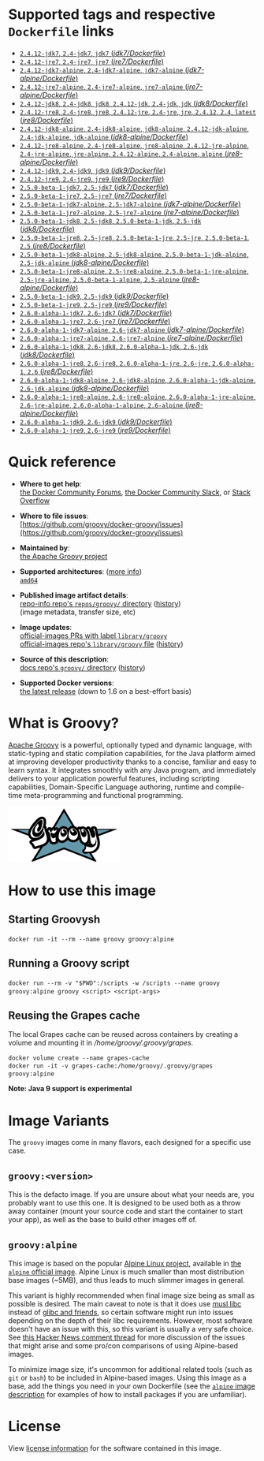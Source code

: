 <!--

********************************************************************************

WARNING:

    DO NOT EDIT "groovy/README.md"

    IT IS AUTO-GENERATED

    (from the other files in "groovy/" combined with a set of templates)

********************************************************************************

-->

# Supported tags and respective `Dockerfile` links

-	[`2.4.12-jdk7`, `2.4-jdk7`, `jdk7` (*jdk7/Dockerfile*)](https://github.com/groovy/docker-groovy/blob/5946f838dd18919efc335da19311fbaab0b2a29b/jdk7/Dockerfile)
-	[`2.4.12-jre7`, `2.4-jre7`, `jre7` (*jre7/Dockerfile*)](https://github.com/groovy/docker-groovy/blob/5946f838dd18919efc335da19311fbaab0b2a29b/jre7/Dockerfile)
-	[`2.4.12-jdk7-alpine`, `2.4-jdk7-alpine`, `jdk7-alpine` (*jdk7-alpine/Dockerfile*)](https://github.com/groovy/docker-groovy/blob/5946f838dd18919efc335da19311fbaab0b2a29b/jdk7-alpine/Dockerfile)
-	[`2.4.12-jre7-alpine`, `2.4-jre7-alpine`, `jre7-alpine` (*jre7-alpine/Dockerfile*)](https://github.com/groovy/docker-groovy/blob/5946f838dd18919efc335da19311fbaab0b2a29b/jre7-alpine/Dockerfile)
-	[`2.4.12-jdk8`, `2.4-jdk8`, `jdk8`, `2.4.12-jdk`, `2.4-jdk`, `jdk` (*jdk8/Dockerfile*)](https://github.com/groovy/docker-groovy/blob/5946f838dd18919efc335da19311fbaab0b2a29b/jdk8/Dockerfile)
-	[`2.4.12-jre8`, `2.4-jre8`, `jre8`, `2.4.12-jre`, `2.4-jre`, `jre`, `2.4.12`, `2.4`, `latest` (*jre8/Dockerfile*)](https://github.com/groovy/docker-groovy/blob/5946f838dd18919efc335da19311fbaab0b2a29b/jre8/Dockerfile)
-	[`2.4.12-jdk8-alpine`, `2.4-jdk8-alpine`, `jdk8-alpine`, `2.4.12-jdk-alpine`, `2.4-jdk-alpine`, `jdk-alpine` (*jdk8-alpine/Dockerfile*)](https://github.com/groovy/docker-groovy/blob/5946f838dd18919efc335da19311fbaab0b2a29b/jdk8-alpine/Dockerfile)
-	[`2.4.12-jre8-alpine`, `2.4-jre8-alpine`, `jre8-alpine`, `2.4.12-jre-alpine`, `2.4-jre-alpine`, `jre-alpine`, `2.4.12-alpine`, `2.4-alpine`, `alpine` (*jre8-alpine/Dockerfile*)](https://github.com/groovy/docker-groovy/blob/5946f838dd18919efc335da19311fbaab0b2a29b/jre8-alpine/Dockerfile)
-	[`2.4.12-jdk9`, `2.4-jdk9`, `jdk9` (*jdk9/Dockerfile*)](https://github.com/groovy/docker-groovy/blob/5946f838dd18919efc335da19311fbaab0b2a29b/jdk9/Dockerfile)
-	[`2.4.12-jre9`, `2.4-jre9`, `jre9` (*jre9/Dockerfile*)](https://github.com/groovy/docker-groovy/blob/5946f838dd18919efc335da19311fbaab0b2a29b/jre9/Dockerfile)
-	[`2.5.0-beta-1-jdk7`, `2.5-jdk7` (*jdk7/Dockerfile*)](https://github.com/groovy/docker-groovy/blob/69b40f5b88b4d022e5393116b8995cc98515b594/jdk7/Dockerfile)
-	[`2.5.0-beta-1-jre7`, `2.5-jre7` (*jre7/Dockerfile*)](https://github.com/groovy/docker-groovy/blob/69b40f5b88b4d022e5393116b8995cc98515b594/jre7/Dockerfile)
-	[`2.5.0-beta-1-jdk7-alpine`, `2.5-jdk7-alpine` (*jdk7-alpine/Dockerfile*)](https://github.com/groovy/docker-groovy/blob/69b40f5b88b4d022e5393116b8995cc98515b594/jdk7-alpine/Dockerfile)
-	[`2.5.0-beta-1-jre7-alpine`, `2.5-jre7-alpine` (*jre7-alpine/Dockerfile*)](https://github.com/groovy/docker-groovy/blob/69b40f5b88b4d022e5393116b8995cc98515b594/jre7-alpine/Dockerfile)
-	[`2.5.0-beta-1-jdk8`, `2.5-jdk8`, `2.5.0-beta-1-jdk`, `2.5-jdk` (*jdk8/Dockerfile*)](https://github.com/groovy/docker-groovy/blob/69b40f5b88b4d022e5393116b8995cc98515b594/jdk8/Dockerfile)
-	[`2.5.0-beta-1-jre8`, `2.5-jre8`, `2.5.0-beta-1-jre`, `2.5-jre`, `2.5.0-beta-1`, `2.5` (*jre8/Dockerfile*)](https://github.com/groovy/docker-groovy/blob/69b40f5b88b4d022e5393116b8995cc98515b594/jre8/Dockerfile)
-	[`2.5.0-beta-1-jdk8-alpine`, `2.5-jdk8-alpine`, `2.5.0-beta-1-jdk-alpine`, `2.5-jdk-alpine` (*jdk8-alpine/Dockerfile*)](https://github.com/groovy/docker-groovy/blob/69b40f5b88b4d022e5393116b8995cc98515b594/jdk8-alpine/Dockerfile)
-	[`2.5.0-beta-1-jre8-alpine`, `2.5-jre8-alpine`, `2.5.0-beta-1-jre-alpine`, `2.5-jre-alpine`, `2.5.0-beta-1-alpine`, `2.5-alpine` (*jre8-alpine/Dockerfile*)](https://github.com/groovy/docker-groovy/blob/69b40f5b88b4d022e5393116b8995cc98515b594/jre8-alpine/Dockerfile)
-	[`2.5.0-beta-1-jdk9`, `2.5-jdk9` (*jdk9/Dockerfile*)](https://github.com/groovy/docker-groovy/blob/69b40f5b88b4d022e5393116b8995cc98515b594/jdk9/Dockerfile)
-	[`2.5.0-beta-1-jre9`, `2.5-jre9` (*jre9/Dockerfile*)](https://github.com/groovy/docker-groovy/blob/69b40f5b88b4d022e5393116b8995cc98515b594/jre9/Dockerfile)
-	[`2.6.0-alpha-1-jdk7`, `2.6-jdk7` (*jdk7/Dockerfile*)](https://github.com/groovy/docker-groovy/blob/ed957c25d14e389dacef8bad7d5ed7026bb35edf/jdk7/Dockerfile)
-	[`2.6.0-alpha-1-jre7`, `2.6-jre7` (*jre7/Dockerfile*)](https://github.com/groovy/docker-groovy/blob/ed957c25d14e389dacef8bad7d5ed7026bb35edf/jre7/Dockerfile)
-	[`2.6.0-alpha-1-jdk7-alpine`, `2.6-jdk7-alpine` (*jdk7-alpine/Dockerfile*)](https://github.com/groovy/docker-groovy/blob/ed957c25d14e389dacef8bad7d5ed7026bb35edf/jdk7-alpine/Dockerfile)
-	[`2.6.0-alpha-1-jre7-alpine`, `2.6-jre7-alpine` (*jre7-alpine/Dockerfile*)](https://github.com/groovy/docker-groovy/blob/ed957c25d14e389dacef8bad7d5ed7026bb35edf/jre7-alpine/Dockerfile)
-	[`2.6.0-alpha-1-jdk8`, `2.6-jdk8`, `2.6.0-alpha-1-jdk`, `2.6-jdk` (*jdk8/Dockerfile*)](https://github.com/groovy/docker-groovy/blob/ed957c25d14e389dacef8bad7d5ed7026bb35edf/jdk8/Dockerfile)
-	[`2.6.0-alpha-1-jre8`, `2.6-jre8`, `2.6.0-alpha-1-jre`, `2.6-jre`, `2.6.0-alpha-1`, `2.6` (*jre8/Dockerfile*)](https://github.com/groovy/docker-groovy/blob/ed957c25d14e389dacef8bad7d5ed7026bb35edf/jre8/Dockerfile)
-	[`2.6.0-alpha-1-jdk8-alpine`, `2.6-jdk8-alpine`, `2.6.0-alpha-1-jdk-alpine`, `2.6-jdk-alpine` (*jdk8-alpine/Dockerfile*)](https://github.com/groovy/docker-groovy/blob/ed957c25d14e389dacef8bad7d5ed7026bb35edf/jdk8-alpine/Dockerfile)
-	[`2.6.0-alpha-1-jre8-alpine`, `2.6-jre8-alpine`, `2.6.0-alpha-1-jre-alpine`, `2.6-jre-alpine`, `2.6.0-alpha-1-alpine`, `2.6-alpine` (*jre8-alpine/Dockerfile*)](https://github.com/groovy/docker-groovy/blob/ed957c25d14e389dacef8bad7d5ed7026bb35edf/jre8-alpine/Dockerfile)
-	[`2.6.0-alpha-1-jdk9`, `2.6-jdk9` (*jdk9/Dockerfile*)](https://github.com/groovy/docker-groovy/blob/ed957c25d14e389dacef8bad7d5ed7026bb35edf/jdk9/Dockerfile)
-	[`2.6.0-alpha-1-jre9`, `2.6-jre9` (*jre9/Dockerfile*)](https://github.com/groovy/docker-groovy/blob/ed957c25d14e389dacef8bad7d5ed7026bb35edf/jre9/Dockerfile)

# Quick reference

-	**Where to get help**:  
	[the Docker Community Forums](https://forums.docker.com/), [the Docker Community Slack](https://blog.docker.com/2016/11/introducing-docker-community-directory-docker-community-slack/), or [Stack Overflow](https://stackoverflow.com/search?tab=newest&q=docker)

-	**Where to file issues**:  
	[https://github.com/groovy/docker-groovy/issues](https://github.com/groovy/docker-groovy/issues)

-	**Maintained by**:  
	[the Apache Groovy project](https://github.com/groovy/docker-groovy)

-	**Supported architectures**: ([more info](https://github.com/docker-library/official-images#architectures-other-than-amd64))  
	[`amd64`](https://hub.docker.com/r/amd64/groovy/)

-	**Published image artifact details**:  
	[repo-info repo's `repos/groovy/` directory](https://github.com/docker-library/repo-info/blob/master/repos/groovy) ([history](https://github.com/docker-library/repo-info/commits/master/repos/groovy))  
	(image metadata, transfer size, etc)

-	**Image updates**:  
	[official-images PRs with label `library/groovy`](https://github.com/docker-library/official-images/pulls?q=label%3Alibrary%2Fgroovy)  
	[official-images repo's `library/groovy` file](https://github.com/docker-library/official-images/blob/master/library/groovy) ([history](https://github.com/docker-library/official-images/commits/master/library/groovy))

-	**Source of this description**:  
	[docs repo's `groovy/` directory](https://github.com/docker-library/docs/tree/master/groovy) ([history](https://github.com/docker-library/docs/commits/master/groovy))

-	**Supported Docker versions**:  
	[the latest release](https://github.com/docker/docker-ce/releases/latest) (down to 1.6 on a best-effort basis)

# What is Groovy?

[Apache Groovy](http://groovy-lang.org/) is a powerful, optionally typed and dynamic language, with static-typing and static compilation capabilities, for the Java platform aimed at improving developer productivity thanks to a concise, familiar and easy to learn syntax. It integrates smoothly with any Java program, and immediately delivers to your application powerful features, including scripting capabilities, Domain-Specific Language authoring, runtime and compile-time meta-programming and functional programming.

![logo](https://raw.githubusercontent.com/docker-library/docs/bb5fc730ed18c45d86425f9fa4265d50cb795ec8/groovy/logo.png)

# How to use this image

## Starting Groovysh

`docker run -it --rm --name groovy groovy:alpine`

## Running a Groovy script

`docker run --rm -v "$PWD":/scripts -w /scripts --name groovy groovy:alpine groovy <script> <script-args>`

## Reusing the Grapes cache

The local Grapes cache can be reused across containers by creating a volume and mounting it in */home/groovy/.groovy/grapes*.

```console
docker volume create --name grapes-cache
docker run -it -v grapes-cache:/home/groovy/.groovy/grapes groovy:alpine
```

**Note: Java 9 support is experimental**

# Image Variants

The `groovy` images come in many flavors, each designed for a specific use case.

## `groovy:<version>`

This is the defacto image. If you are unsure about what your needs are, you probably want to use this one. It is designed to be used both as a throw away container (mount your source code and start the container to start your app), as well as the base to build other images off of.

## `groovy:alpine`

This image is based on the popular [Alpine Linux project](http://alpinelinux.org), available in [the `alpine` official image](https://hub.docker.com/_/alpine). Alpine Linux is much smaller than most distribution base images (~5MB), and thus leads to much slimmer images in general.

This variant is highly recommended when final image size being as small as possible is desired. The main caveat to note is that it does use [musl libc](http://www.musl-libc.org) instead of [glibc and friends](http://www.etalabs.net/compare_libcs.html), so certain software might run into issues depending on the depth of their libc requirements. However, most software doesn't have an issue with this, so this variant is usually a very safe choice. See [this Hacker News comment thread](https://news.ycombinator.com/item?id=10782897) for more discussion of the issues that might arise and some pro/con comparisons of using Alpine-based images.

To minimize image size, it's uncommon for additional related tools (such as `git` or `bash`) to be included in Alpine-based images. Using this image as a base, add the things you need in your own Dockerfile (see the [`alpine` image description](https://hub.docker.com/_/alpine/) for examples of how to install packages if you are unfamiliar).

# License

View [license information](http://www.apache.org/licenses/LICENSE-2.0.html) for the software contained in this image.
